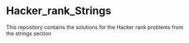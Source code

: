# Hacker_rank_Strings
This repository contains the solutions for the Hacker rank problems from the strings section
